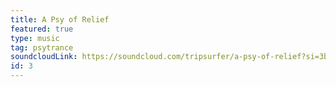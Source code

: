 ```yaml
---
title: A Psy of Relief
featured: true
type: music
tag: psytrance
soundcloudLink: https://soundcloud.com/tripsurfer/a-psy-of-relief?si=3b214be1ba2c441296c1b8554ae6f9e2&utm_source=clipboard&utm_medium=text&utm_campaign=social_sharing
id: 3
---
```

